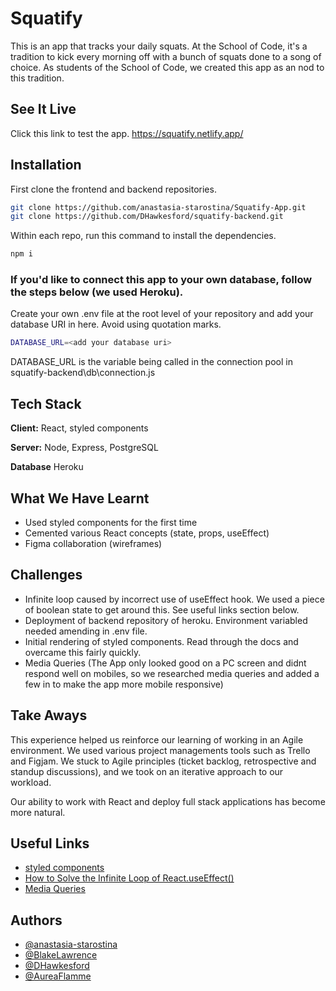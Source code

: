 # Squatify

This is an app that tracks your daily squats.
At the School of Code, it's a tradition to kick every morning off with a bunch of squats done to a song of choice.
As students of the School of Code, we created this app as an nod to this tradition.

## See It Live

Click this link to test the app.
https://squatify.netlify.app/

## Installation

First clone the frontend and backend repositories.

```bash
git clone https://github.com/anastasia-starostina/Squatify-App.git
git clone https://github.com/DHawkesford/squatify-backend.git
```

Within each repo, run this command to install the dependencies.

```bash
npm i
```

### If you'd like to connect this app to your own database, follow the steps below (we used Heroku).

Create your own .env file at the root level of your repository and add your database URI in here. Avoid using quotation marks.

```bash
DATABASE_URL=<add your database uri>
```

DATABASE_URL is the variable being called in the connection pool in squatify-backend\db\connection.js

## Tech Stack

**Client:** React, styled components

**Server:** Node, Express, PostgreSQL

**Database** Heroku

## What We Have Learnt

- Used styled components for the first time
- Cemented various React concepts (state, props, useEffect)
- Figma collaboration (wireframes)

## Challenges

- Infinite loop caused by incorrect use of useEffect hook. We used a piece of boolean state to get around this. See useful links section below.
- Deployment of backend repository of heroku. Environment variabled needed amending in .env file.
- Initial rendering of styled components. Read through the docs and overcame this fairly quickly.
- Media Queries (The App only looked good on a PC screen and didnt respond well on mobiles, so we researched media queries and added a few in to make the app more mobile responsive)

## Take Aways

This experience helped us reinforce our learning of working in an Agile environment.
We used various project managements tools such as Trello and Figjam.
We stuck to Agile principles (ticket backlog, retrospective and standup discussions), and we took on an iterative approach to our workload.

Our ability to work with React and deploy full stack applications has become more natural.

## Useful Links

- [styled components](https://styled-components.com/docs)
- [How to Solve the Infinite Loop of React.useEffect()](https://dmitripavlutin.com/react-useeffect-infinite-loop/)
- [Media Queries](https://www.w3schools.com/cssref/css3_pr_mediaquery.asp)

## Authors

- [@anastasia-starostina](https://www.github.com/anastasia-starostina)
- [@BlakeLawrence](https://www.github.com/BlakeLawrence)
- [@DHawkesford](https://github.com/DHawkesford)
- [@AureaFlamme](https://github.com/AureaFlamma)
